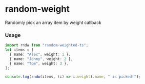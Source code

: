 # random-weight

Randomly pick an array item by weight callback

### Usage

```typescript
import rndw from "random-weighted-ts";
let items = [
  { name: "Alex", weight: 1 },
  { name: "Jonny", weight: 2 },
  { name: "Tom", weight: 3 },
];

console.log(rndw(items, (i) => i.weight).name, " is picked!");
```

